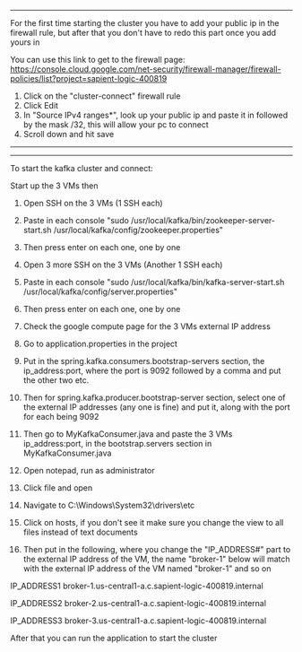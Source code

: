 ---------------------------------------------------------------------------------------------------------
For the first time starting the cluster you have to add your public ip in the firewall rule,
but after that you don't have to redo this part once you add yours in

You can use this link to get to the firewall page:
https://console.cloud.google.com/net-security/firewall-manager/firewall-policies/list?project=sapient-logic-400819

1. Click on the "cluster-connect" firewall rule
2. Click Edit
3. In "Source IPv4 ranges*", look up your public ip and paste it in followed by the mask /32, this will allow your pc to connect
4. Scroll down and hit save
---------------------------------------------------------------------------------------------------------
---------------------------------------------------------------------------------------------------------
To start the kafka cluster and connect:

Start up the 3 VMs then
1. Open SSH on the 3 VMs (1 SSH each)
2. Paste in each console
   "sudo /usr/local/kafka/bin/zookeeper-server-start.sh /usr/local/kafka/config/zookeeper.properties"
3. Then press enter on each one, one by one


4. Open 3 more SSH on the 3 VMs (Another 1 SSH each)
5. Paste in each console
   "sudo /usr/local/kafka/bin/kafka-server-start.sh /usr/local/kafka/config/server.properties"
6. Then press enter on each one, one by one


7. Check the google compute page for the 3 VMs external IP address
8. Go to application.properties in the project
9. Put in the spring.kafka.consumers.bootstrap-servers section, the ip_address:port, where the port is 9092
   followed by a comma and put the other two etc.
10. Then for spring.kafka.producer.bootstrap-server section, select one of the external IP addresses (any one is fine)
    and put it, along with the port for each being 9092
11. Then go to MyKafkaConsumer.java and paste the 3 VMs ip_address:port, in the bootstrap.servers section in
    MyKafkaConsumer.java


12. Open notepad, run as administrator
13. Click file and open
14. Navigate to C:\Windows\System32\drivers\etc
15. Click on hosts, if you don't see it make sure you change the view to all files instead of text documents
16. Then put in the following, where you change the "IP_ADDRESS#" part to the external IP address of the VM,
    the name "broker-1" below will match with the external IP address of the VM named "broker-1" and so on

IP_ADDRESS1 broker-1.us-central1-a.c.sapient-logic-400819.internal

IP_ADDRESS2 broker-2.us-central1-a.c.sapient-logic-400819.internal

IP_ADDRESS3 broker-3.us-central1-a.c.sapient-logic-400819.internal


After that you can run the application to start the cluster
